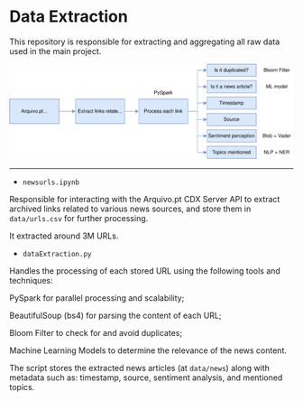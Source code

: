 # Data Extraction

This repository is responsible for extracting and aggregating all raw data used in the main project.

![Pipeline Schema](assets/schema.svg)

---

- `newsurls.ipynb`

Responsible for interacting with the Arquivo.pt CDX Server API to extract archived links related to various news sources, and store them in `data/urls.csv` for further processing.

It extracted around 3M URLs.

- `dataExtraction.py`

Handles the processing of each stored URL using the following tools and techniques:

PySpark for parallel processing and scalability;

BeautifulSoup (bs4) for parsing the content of each URL;

Bloom Filter to check for and avoid duplicates;

Machine Learning Models to determine the relevance of the news content.

The script stores the extracted news articles (at `data/news`) along with metadata such as: timestamp, source, sentiment analysis, and mentioned topics.